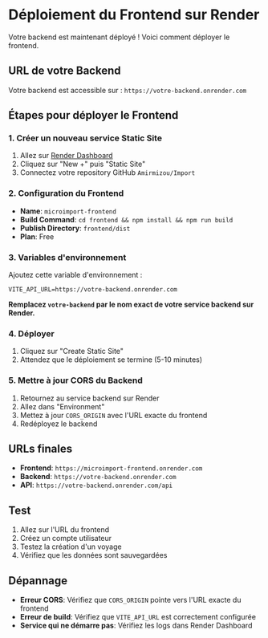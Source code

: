 # Déploiement du Frontend sur Render

Votre backend est maintenant déployé ! Voici comment déployer le frontend.

## URL de votre Backend
Votre backend est accessible sur : `https://votre-backend.onrender.com`

## Étapes pour déployer le Frontend

### 1. Créer un nouveau service Static Site
1. Allez sur [Render Dashboard](https://dashboard.render.com)
2. Cliquez sur "New +" puis "Static Site"
3. Connectez votre repository GitHub `Amirmizou/Import`

### 2. Configuration du Frontend
- **Name**: `microimport-frontend`
- **Build Command**: `cd frontend && npm install && npm run build`
- **Publish Directory**: `frontend/dist`
- **Plan**: Free

### 3. Variables d'environnement
Ajoutez cette variable d'environnement :

```
VITE_API_URL=https://votre-backend.onrender.com
```

**Remplacez `votre-backend` par le nom exact de votre service backend sur Render.**

### 4. Déployer
1. Cliquez sur "Create Static Site"
2. Attendez que le déploiement se termine (5-10 minutes)

### 5. Mettre à jour CORS du Backend
1. Retournez au service backend sur Render
2. Allez dans "Environment"
3. Mettez à jour `CORS_ORIGIN` avec l'URL exacte du frontend
4. Redéployez le backend

## URLs finales
- **Frontend**: `https://microimport-frontend.onrender.com`
- **Backend**: `https://votre-backend.onrender.com`
- **API**: `https://votre-backend.onrender.com/api`

## Test
1. Allez sur l'URL du frontend
2. Créez un compte utilisateur
3. Testez la création d'un voyage
4. Vérifiez que les données sont sauvegardées

## Dépannage
- **Erreur CORS**: Vérifiez que `CORS_ORIGIN` pointe vers l'URL exacte du frontend
- **Erreur de build**: Vérifiez que `VITE_API_URL` est correctement configurée
- **Service qui ne démarre pas**: Vérifiez les logs dans Render Dashboard


